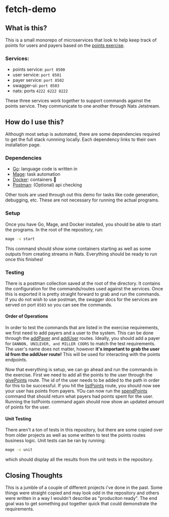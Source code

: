 # fetch-demo

## What is this?

This is a small monorepo of microservices that look to help keep track of points for users and payers based on the [points exercise](https://fetch-hiring.s3.us-east-1.amazonaws.com/points.pdf).

### Services:

- points service: `port 8500`
- user service: `port 8501`
- payer service: `port 8502`
- swagger-ui: `port 8503`
- nats: ports `4222 6222 8222`

These three services work together to support commands against the points service.  They communicate to one another through Nats Jetstream.

## How do I use this?

Although most setup is automated, there are some dependencies required to get the full stack runnning locally.  Each dependency links to their own installation page.

### Dependencies

- [Go](https://go.dev/doc/install): language code is written in
- [Mage](https://magefile.org/): task automation
- [Docker](https://docs.docker.com/get-docker/): containers :woozy_face:
- [Postman](https://www.postman.com/downloads/): (Optional) api checking

Other tools are used through out this demo for tasks like code generation, debugging, etc.  These are not necessary for running the actual programs.

### Setup

Once you have Go, Mage, and Docker installed, you should be able to start the programs.  In the root of the repository, run:

```bash
mage -v start
```

This command should show some containers starting as well as some outputs from creating streams in Nats.  Everything should be ready to run once this finishes!

### Testing

There is a postman collection saved at the root of the directory.  It contains the configuration for the commands/routes used against the services.  Once this is exported it is pretty straight forward to grab and run the commands.  If you do not wish to use postman, the swagger docs for the services are served on port `8503` so you can see the commands.

#### Order of Operations

In order to test the commands that are listed in the exercise requirements, we first need to add payers and a user to the system.  This can be done through the [addPayer](http://localhost:8503/?urls.primaryName=PointService#/default/addPayer) and [addUser](http://localhost:8503/?urls.primaryName=UserService#/default/addUser) routes.  Ideally, you should add a payer for `DANNON, UNILEVER, and MILLER COORS` to match the test requirements.  The user's name does not matter, however **it's important to grab the user id from the addUser route!**  This will be used for interacting with the points endpoints.

Now that everything is setup, we can go ahead and run the commands in the exercise.  First we need to add all the points to the user through the [givePoints](http://localhost:8503/?urls.primaryName=PointService#/default/givePoints) route.  The id of the user needs to be added to the path in order for this to be successful.  If you hit the [listPoints](http://localhost:8503/?urls.primaryName=PointService#/default/DescribeBalance) route, you should now see your user has points from payers.  YOu can now run the [spendPoints](http://localhost:8503/?urls.primaryName=PointService#/default/spendPoints) command that should return what payers had points spent for the user.  Running the listPoints command again should now show an updated amount of points for the user.


#### Unit Testing

There aren't a ton of tests in this repository, but there are some copied over from older projects as well as some written to test the points routes business logic.  Unit tests can be ran by running:

```bash
mage -v unit
```

which should display all the results from the unit tests in the repository.

## Closing Thoughts

This is a jumble of a couple of different projects i've done in the past. Some things were straight copied and may look odd in the repository and others were written in a way I wouldn't describe as "produciton ready".  The end goal was to get something put together quick that could demonstrate the requirements.
